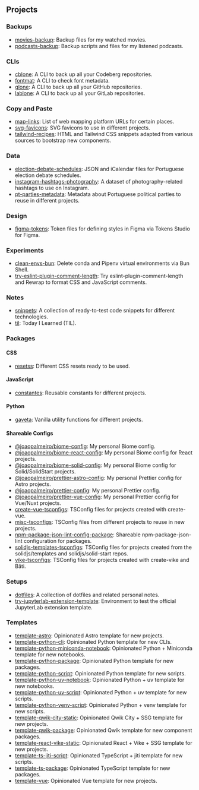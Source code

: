 ## Projects

### Backups

- [movies-backup](https://github.com/joaopalmeiro/movies-backup): Backup files for my watched movies.
- [podcasts-backup](https://github.com/joaopalmeiro/podcasts-backup): Backup scripts and files for my listened podcasts.

### CLIs

- [cblone](https://codeberg.org/joaopalmeiro/cblone): A CLI to back up all your Codeberg repositories.
- [fontmat](https://gitlab.com/joaommpalmeiro/fontmat): A CLI to check font metadata.
- [glone](https://github.com/joaopalmeiro/glone): A CLI to back up all your GitHub repositories.
- [lablone](https://gitlab.com/joaommpalmeiro/lablone): A CLI to back up all your GitLab repositories.

### Copy and Paste

- [map-links](https://gitlab.com/joaommpalmeiro/map-links): List of web mapping platform URLs for certain places.
- [svg-favicons](https://codeberg.org/joaopalmeiro/svg-favicons): SVG favicons to use in different projects.
- [tailwind-recipes](https://gitlab.com/joaommpalmeiro/tailwind-recipes): HTML and Tailwind CSS snippets adapted from various sources to bootstrap new components.

### Data

- [election-debate-schedules](https://gitlab.com/joaommpalmeiro/election-debate-schedules): JSON and iCalendar files for Portuguese election debate schedules.
- [instagram-hashtags-photography](https://codeberg.org/joaopalmeiro/instagram-hashtags-photography): A dataset of photography-related hashtags to use on Instagram.
- [pt-parties-metadata](https://gitlab.com/joaommpalmeiro/pt-parties-metadata): Metadata about Portuguese political parties to reuse in different projects.

### Design

- [figma-tokens](https://codeberg.org/joaopalmeiro/figma-tokens): Token files for defining styles in Figma via Tokens Studio for Figma.

### Experiments

- [clean-envs-bun](https://gitlab.com/joaommpalmeiro/clean-envs-bun): Delete conda and Pipenv virtual environments via Bun Shell.
- [try-eslint-plugin-comment-length](https://gitlab.com/joaommpalmeiro/try-eslint-plugin-comment-length): Try eslint-plugin-comment-length and Rewrap to format CSS and JavaScript comments.

### Notes

- [snippets](https://github.com/joaopalmeiro/snippets): A collection of ready-to-test code snippets for different technologies.
- [til](https://gitlab.com/joaommpalmeiro/til): Today I Learned (TIL).

### Packages

#### CSS

- [resetss](https://gitlab.com/joaommpalmeiro/resetss): Different CSS resets ready to be used.

#### JavaScript

- [constantes](https://gitlab.com/joaommpalmeiro/constantes): Reusable constants for different projects.

#### Python

- [gaveta](https://gitlab.com/joaommpalmeiro/gaveta): Vanilla utility functions for different projects.

#### Shareable Configs

- [@joaopalmeiro/biome-config](https://codeberg.org/joaopalmeiro/biome-config): My personal Biome config.
- [@joaopalmeiro/biome-react-config](https://gitlab.com/joaommpalmeiro/biome-react-config): My personal Biome config for React projects.
- [@joaopalmeiro/biome-solid-config](https://codeberg.org/joaopalmeiro/biome-solid-config): My personal Biome config for Solid/SolidStart projects.
- [@joaopalmeiro/prettier-astro-config](https://gitlab.com/joaommpalmeiro/prettier-astro-config): My personal Prettier config for Astro projects.
- [@joaopalmeiro/prettier-config](https://github.com/joaopalmeiro/prettier-config): My personal Prettier config.
- [@joaopalmeiro/prettier-vue-config](https://github.com/joaopalmeiro/prettier-vue-config): My personal Prettier config for Vue/Nuxt projects.
- [create-vue-tsconfigs](https://github.com/joaopalmeiro/create-vue-tsconfigs): TSConfig files for projects created with create-vue.
- [misc-tsconfigs](https://codeberg.org/joaopalmeiro/misc-tsconfigs): TSConfig files from different projects to reuse in new projects.
- [npm-package-json-lint-config-package](https://github.com/joaopalmeiro/npm-package-json-lint-config-package): Shareable npm-package-json-lint configuration for packages.
- [solidjs-templates-tsconfigs](https://github.com/joaopalmeiro/solidjs-templates-tsconfigs): TSConfig files for projects created from the solidjs/templates and solidjs/solid-start repos.
- [vike-tsconfigs](https://gitlab.com/joaommpalmeiro/vike-tsconfigs): TSConfig files for projects created with create-vike and Bâti.

### Setups

- [dotfiles](https://github.com/joaopalmeiro/dotfiles): A collection of dotfiles and related personal notes.
- [try-jupyterlab-extension-template](https://gitlab.com/joaommpalmeiro/try-jupyterlab-extension-template): Environment to test the official JupyterLab extension template.

### Templates

- [template-astro](https://github.com/joaopalmeiro/template-astro): Opinionated Astro template for new projects.
- [template-python-cli](https://github.com/joaopalmeiro/template-python-cli): Opinionated Python template for new CLIs.
- [template-python-miniconda-notebook](https://github.com/joaopalmeiro/template-python-miniconda-notebook): Opinionated Python + Miniconda template for new notebooks.
- [template-python-package](https://github.com/joaopalmeiro/template-python-package): Opinionated Python template for new packages.
- [template-python-script](https://github.com/joaopalmeiro/template-python-script): Opinionated Python template for new scripts.
- [template-python-uv-notebook](https://github.com/joaopalmeiro/template-python-uv-notebook): Opinionated Python + uv template for new notebooks.
- [template-python-uv-script](https://github.com/joaopalmeiro/template-python-uv-script): Opinionated Python + uv template for new scripts.
- [template-python-venv-script](https://github.com/joaopalmeiro/template-python-venv-script): Opinionated Python + venv template for new scripts.
- [template-qwik-city-static](https://github.com/joaopalmeiro/template-qwik-city-static): Opinionated Qwik City + SSG template for new projects.
- [template-qwik-package](https://github.com/joaopalmeiro/template-qwik-package): Opinionated Qwik template for new component packages.
- [template-react-vike-static](https://gitlab.com/joaommpalmeiro/template-react-vike-static): Opinionated React + Vike + SSG template for new projects.
- [template-ts-jiti-script](https://github.com/joaopalmeiro/template-ts-jiti-script): Opinionated TypeScript + jiti template for new scripts.
- [template-ts-package](https://github.com/joaopalmeiro/template-ts-package): Opinionated TypeScript template for new packages.
- [template-vue](https://github.com/joaopalmeiro/template-vue): Opinionated Vue template for new projects.
